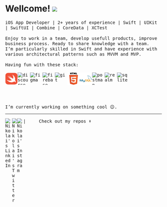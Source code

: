 # Wellcome! <img src="https://media.giphy.com/media/mGcNjsfWAjY5AEZNw6/giphy.gif" width="50">
<samp>
iOS App Developer | 2+ years of experience | Swift | UIKit | SwiftUI | Combine | CoreData | XCTest
<br>
<br>
Enjoy to work in a team, develop usefull products, improve business process. Ready to share knowledge with a team.
      <br>
I’m particularly skilled in Swift and have experience with various architectural patterns such as MVVM and MVP.
<br>
<br>
Having fun with these stack:
<br>
<br>
<a href="https://developer.apple.com/swift/"> 
            <img align="left" alt="swift" width="40" height="40" src="https://raw.githubusercontent.com/devicons/devicon/master/icons/swift/swift-original.svg" /> 
</a>
      <a href="https://www.discourse.org"> 
            <img align="left" alt="discourse" width="40" height="40" src="https://d11a6trkgmumsb.cloudfront.net/original/3X/9/a/9af9456df3a40537038643d987ffcbd553ad3296.svg" /> 
      </a> 
      <a href="https://www.figma.com/"> 
            <img align="left" alt="figma" width="40" height="40" src="https://www.vectorlogo.zone/logos/figma/figma-icon.svg" /> 
      </a> 
      <a href="https://firebase.google.com/" target="_blank"> 
            <img align="left" alt="firebase" width="40" height="40" src="https://www.vectorlogo.zone/logos/firebase/firebase-icon.svg" /> 
      </a> 
      <a href="https://git-scm.com/" target="_blank"> 
            <img align="left" alt="git" width="40" height="40"  src="https://www.vectorlogo.zone/logos/git-scm/git-scm-icon.svg" /> 
      </a> 
      <a href="https://www.w3.org/html/" target="_blank"> 
            <img align="left" alt="html5" width="40" height="40" src="https://raw.githubusercontent.com/devicons/devicon/master/icons/html5/html5-original-wordmark.svg" /> 
      </a>
      <a href="https://www.mysql.com/" target="_blank"> 
            <img align="left" alt="mysql" width="40" height="40" src="https://raw.githubusercontent.com/devicons/devicon/master/icons/mysql/mysql-original-wordmark.svg" /> 
      </a>
      <a href="https://postman.com" target="_blank"> 
            <img align="left" alt="postman" width="40" height="40" src="https://www.vectorlogo.zone/logos/getpostman/getpostman-icon.svg" /> 
      </a> 
      <a href="https://realm.io/" target="_blank"> 
            <img align="left" alt="realm" width="40" height="40" src="https://raw.githubusercontent.com/bestofjs/bestofjs-webui/8665e8c267a0215f3159df28b33c365198101df5/public/logos/realm.svg" /> 
      </a> 
      <a href="https://www.sqlite.org/" target="_blank"> 
            <img align="left" alt="sqlite" width="40" height="40" src="https://www.vectorlogo.zone/logos/sqlite/sqlite-icon.svg" /> 
      </a> 
      <br>
      <br>
      <br>
      <br>
      <br>
      <br>
I’m currently working on something cool 😉.

----

<a href="https://www.linkedin.com/in/nikolai-eremenko">
  <img align="left" alt="Nikolai's LinkedIn" width="22px" src="https://github.com/user-attachments/assets/b62c27c1-6999-414a-9067-28769a71e1a3" />
</a>
<a href="https://x.com/xcode_ul">
  <img align="left" alt="Nikolai's Twitter" width="16px" src="https://github.com/user-attachments/assets/72e7e479-6ba6-4f0f-baca-96c46d8d5041" />
</a>
<a href="https://www.instagram.com/nikolaii.dev/">
  <img align="left" alt="Nikolai's Instagram" width="20px" src="https://simpleicons.now.sh/instagram/495f7e" />
</a>
 | &nbsp &nbsp Check out my repos ⬇️
</samp>
